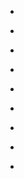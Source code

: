 
- [](/2021/05/n33ad9/)

- [](/2021/04/mvsss1/)

- [](/2021/03/mdf9dp/)

- [](/2021/02/lquag0/)

- [](/2021/01/kw2qun/)

- [](/2020/10/j38fx5/)

- [](/2020/06/hb5jfo/)

- [](/2020/05/gdf6g0/)

- [](/2020/03/feul4l/)
